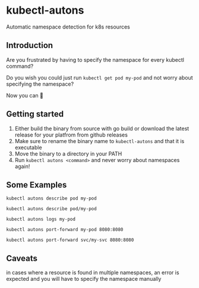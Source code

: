 # kubectl-autons

Automatic namespace detection for k8s resources

## Introduction

Are you frustrated by having to specify the namespace for every kubectl command?

Do you wish you could just run `kubectl get pod my-pod` and not worry about specifying the namespace?

Now you can :name_badge:

## Getting started

1. Either build the binary from source with go build or download the latest release for your platfrom from github releases
2. Make sure to rename the binary name to `kubectl-autons` and that it is executable
2. Move the binary to a directory in your PATH
3. Run `kubectl autons <command>` and never worry about namespaces again!

## Some Examples

```base
kubectl autons describe pod my-pod
```

```base
kubectl autons describe pod/my-pod
```

```base
kubectl autons logs my-pod
```

```base
kubectl autons port-forward my-pod 8080:8080
```

```base
kubectl autons port-forward svc/my-svc 8080:8080
```

## Caveats

in cases where a resource is found in multiple namespaces, an error is expected and you will have to specify the namespace manually
